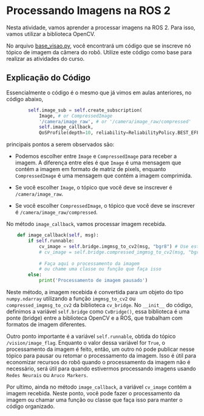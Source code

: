 # Processando Imagens na ROS 2

Nesta atividade, vamos aprender a processar imagens na ROS 2. Para isso, vamos utilizar a biblioteca OpenCV.

No arquivo [base_visao.py](util/image_subscriber.py), você encontrará um código que se inscreve nó tópico de imagem da câmera do robô. Utilize este código como base para realizar as atividades do curso.

## Explicação do Código
Essencialmente o código é o mesmo que já vimos em aulas anteriores, no código abaixo,

```python
        self.image_sub = self.create_subscription(
            Image, # or CompressedImage
            '/camera/image_raw', # or '/camera/image_raw/compressed'
            self.image_callback,
            QoSProfile(depth=10, reliability=ReliabilityPolicy.BEST_EFFORT))
```
 principais pontos a serem observados são:

* Podemos escolher entre `Image` e `CompressedImage` para receber a imagem. A diferença entre eles é que `Image` é uma mensagem que contém a imagem em formato de matriz de pixels, enquanto `CompressedImage` é uma mensagem que contém a imagem comprimida.

* Se você escolher `Image`, o tópico que você deve se inscrever é `/camera/image_raw`. 

* Se você escolher `CompressedImage`, o tópico que você deve se inscrever é `/camera/image_raw/compressed`.

No método `image_callback`, vamos processar imagem recebida.

```python
    def image_callback(self, msg):
        if self.runnable:
            cv_image = self.bridge.imgmsg_to_cv2(msg, "bgr8") # Use está linha se estiver usando  `Image`
            # cv_image = self.bridge.compressed_imgmsg_to_cv2(msg, "bgr8") # Use está linha se estiver usando `CompressedImage`
            
            # Faça aqui o processamento da imagem
            # ou chame uma classe ou função que faça isso
        else:
            print('Processamento de imagem pausado')
```

Neste método, a imagem recebida é convertida para um objeto do tipo `numpy.ndarray` utilizando a função `imgmsg_to_cv2` ou `compressed_imgmsg_to_cv2` da biblioteca `cv_bridge`. No `__init__` do código, definimos a variável `self.bridge` como `CvBridge()`, essa biblioteca é uma ponte (bridge) entre a biblioteca OpenCV e a ROS, que trabalham com formatos de imagem diferentes.

Outro ponto importante é a variável `self.runnable`, obtida do tópico `/vision/image_flag`. Enquanto o valor dessa variável for `True`, o processamento da imagem é feito, então, um outro nó pode publicar nesse tópico para pausar ou retomar o processamento da imagem. Isso é útil para economizar recursos do robô quando o processamento da imagem não é necessário, será útil para quando estivermos processando imagens usando `Redes Neurais` ou `Aruco Markers`.

Por ultimo, ainda no método `image_callback`, a variável `cv_image` contém a imagem recebida. Neste ponto, você pode fazer o processamento da imagem ou chamar uma função ou classe que faça isso para manter o código organizado.

